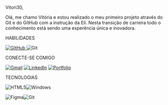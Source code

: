 Vitori30,

Olá, me chamo Vitória e estou realizado o meu primeiro projeto através do Git e do GitHub com a instrução da Eli. Nesta transição de carreira todo o conhecimento está sendo uma experência única e inovadora.


HABILIDADES 

[![GitHub](https://img.shields.io/badge/GitHub-100000?style=for-the-badge&logo=github&logoColor=white) ](https://github.com/vitori30)![Git](https://img.shields.io/badge/GIT-E44C30?style=for-the-badge&logo=git&logoColor=white)

CONECTE-SE COMIGO 

[![Gmail](https://img.shields.io/badge/Gmail-333333?style=for-the-badge&logo=gmail&logoColor=red)](mailto:vitoria9030@gmail.com) [![LinkedIn](https://img.shields.io/badge/LinkedIn-0077B5?style=for-the-badge&logo=linkedin&logoColor=white)](https://www.linkedin.com/in/vitoria-silva-dos-santos-103815130/)
[![Portfolio](https://img.shields.io/badge/Portfolio-FF5722?style=for-the-badge&logo=todoist&logoColor=white)](https://www.behance.net/gallery/143935043/Projeto-Sebo)

TECNOLOGIAS 

![HTML5](https://img.shields.io/badge/HTML5-E34F26?style=for-the-badge&logo=html5&logoColor=white)![Windows](https://img.shields.io/badge/Windows-000?style=for-the-badge&logo=windows&logoColor=2CA5E0)

![Figma](https://img.shields.io/badge/Figma-696969?style=for-the-badge&logo=figma&logoColor=figma)![Git](https://img.shields.io/badge/GIT-E44C30?style=for-the-badge&logo=git&logoColor=white)

